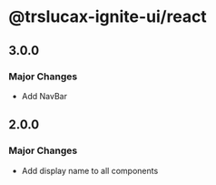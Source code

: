 # @trslucax-ignite-ui/react

## 3.0.0

### Major Changes

- Add NavBar

## 2.0.0

### Major Changes

- Add display name to all components
